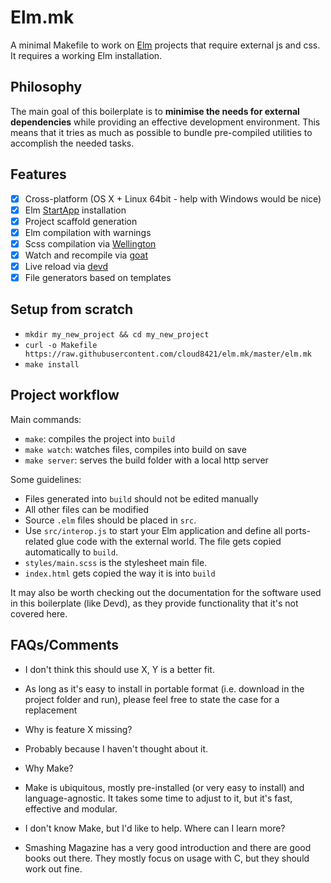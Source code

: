 # Elm.mk

A minimal Makefile to work on [Elm](http://elm-lang.org) projects that require external js and css. It requires
a working Elm installation.

## Philosophy

The main goal of this boilerplate is to **minimise the needs for external dependencies** while providing an effective
development environment. This means that it tries as much as possible to bundle pre-compiled utilities to accomplish the needed tasks.

## Features

- [x] Cross-platform (OS X + Linux 64bit - help with Windows would be nice)
- [x] Elm [StartApp](http://package.elm-lang.org/packages/evancz/start-app/2.0.2/) installation
- [x] Project scaffold generation
- [x] Elm compilation with warnings
- [x] Scss compilation via [Wellington](https://github.com/wellington/wellington)
- [x] Watch and recompile via [goat](https://github.com/yosssi/goat)
- [x] Live reload via [devd](https://github.com/cortesi/devd)
- [x] File generators based on templates

## Setup from scratch

- `mkdir my_new_project && cd my_new_project`
- `curl -o Makefile https://raw.githubusercontent.com/cloud8421/elm.mk/master/elm.mk`
- `make install`

## Project workflow

Main commands:

- `make`: compiles the project into `build`
- `make watch`: watches files, compiles into build on save
- `make server`: serves the build folder with a local http server

Some guidelines:

- Files generated into `build` should not be edited manually
- All other files can be modified
- Source `.elm` files should be placed in `src`.
- Use `src/interop.js` to start your Elm application and define all ports-related glue code with the external world. The file gets copied automatically to `build`.
- `styles/main.scss` is the stylesheet main file.
- `index.html` gets copied the way it is into `build`

It may also be worth checking out the documentation for the software used in this boilerplate (like Devd), as they provide functionality that it's not covered here.

## FAQs/Comments

- I don't think this should use X, Y is a better fit.
- As long as it's easy to install in portable format (i.e. download in the project folder and run), please feel free to state the case for a replacement

- Why is feature X missing?
- Probably because I haven't thought about it.

- Why Make?
- Make is ubiquitous, mostly pre-installed (or very easy to install) and language-agnostic. It takes some time to adjust to it, but it's fast, effective and modular.

- I don't know Make, but I'd like to help. Where can I learn more?
- Smashing Magazine has a very good introduction and there are good books out there. They mostly focus on usage with C, but they should work out fine.
